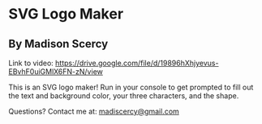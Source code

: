 # SVG Logo Maker
## By Madison Scercy

Link to video: https://drive.google.com/file/d/19896hXhjyevus-EBvhF0uiGMlX6FN-zN/view

This is an SVG logo maker! Run in your console to get prompted to fill out the text and background color, your three characters, and the shape.

Questions? Contact me at:
madiscercy@gmail.com
